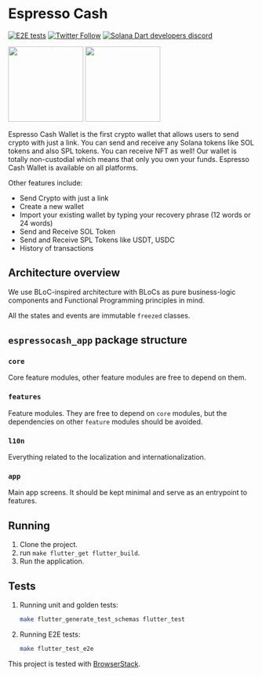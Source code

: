 # Espresso Cash

[![E2E tests](https://github.com/espresso-cash/espresso-cash-public/actions/workflows/e2e_tests.yml/badge.svg)](https://github.com/espresso-cash/espresso-cash-public/actions/workflows/e2e_tests.yml)
[![Twitter Follow](https://img.shields.io/twitter/follow/espresso_cash?style=social)](https://twitter.com/espresso_cash)
[![Solana Dart developers discord](https://img.shields.io/discord/943071824525262849?label=Solana+Dart+developers+discord)](https://discord.gg/wK6WX7974J)

[<img src="https://upload.wikimedia.org/wikipedia/commons/3/3c/Download_on_the_App_Store_Badge.svg" width="153">](https://apps.apple.com/us/app/crypto-please/id1559625715)
[<img src="https://upload.wikimedia.org/wikipedia/commons/7/78/Google_Play_Store_badge_EN.svg" width="153">](https://play.google.com/store/apps/details?id=com.pleasecrypto.flutter)

Espresso Cash Wallet is the first crypto wallet that allows users to send crypto with just a link. You can send and receive any Solana tokens like SOL tokens and also SPL tokens. You can receive NFT as well! Our wallet is totally non-custodial which means that only you own your funds. Espresso Cash Wallet is available on all platforms.

Other features include:

- Send Crypto with just a link
- Create a new wallet
- Import your existing wallet by typing your recovery phrase (12 words or 24 words)
- Send and Receive SOL Token
- Send and Receive SPL Tokens like USDT, USDC
- History of transactions

## Architecture overview

We use BLoC-inspired architecture with BLoCs as pure business-logic components and Functional Programming principles in mind.

All the states and events are immutable `freezed` classes.

## `espressocash_app` package structure

### `core`

Core feature modules, other feature modules are free to depend on them.

### `features`

Feature modules. They are free to depend on `core` modules, but the dependencies on other `feature` modules should be avoided.

### `l10n`

Everything related to the localization and internationalization.

### `app`

Main app screens. It should be kept minimal and serve as an entrypoint to features.

## Running

1. Clone the project.
2. run `make flutter_get flutter_build`.
3. Run the application.

## Tests

1. Running unit and golden tests:

   ```sh
   make flutter_generate_test_schemas flutter_test
   ```

2. Running E2E tests:

   ```sh
   make flutter_test_e2e
   ```
   
 This project is tested with [BrowserStack](https://email.browserstack.com/c/eJwljMtugzAQAL-m3Gz5sbuGg78lstmlWEDcYCj9_KD0OqMZiZYCYe-NGTqOmJFDVyJ5kWTIAKJLD-eCS9JjyCmgA49EfhitboVlKS817fI65XmoidVP5bNJaodVWypPr_J6isIcekKYCNTs4O_3C4zcetV32maWtuixbt0cJw42oYeBwYsPDMPoiC0544wHzN0ar-vSea9Xk70dafwv91jrkrail3y_vz_vm78B6kVFXw).
